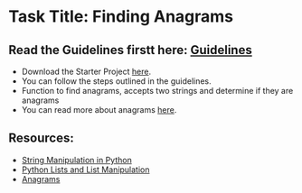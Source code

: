 # Task Title: Finding Anagrams

## Read the Guidelines firstt here: [Guidelines](https://www.zuriboard.com)

* Download the Starter Project [here](https://www.zuriboard.com).
* You can follow the steps outlined in the guidelines.
* Function to find anagrams, accepts two strings and determine if they are anagrams
* You can read more about anagrams [here](https://www.zuriboard.com).

## Resources:

* [String Manipulation in Python](https://www.python.org)
* [Python Lists and List Manipulation](https://www.python.org)
* [Anagrams](https://www.zuriboard.com)
